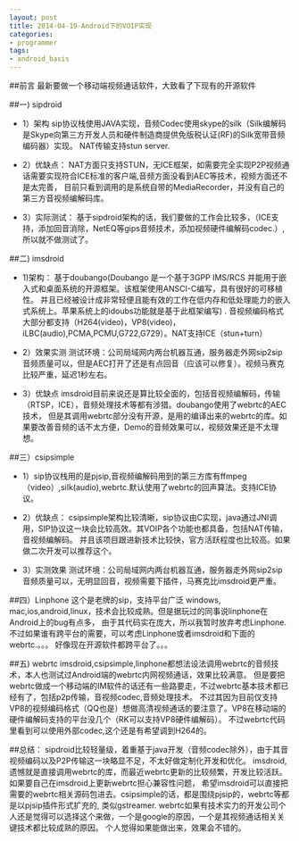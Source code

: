 ```yaml
---
layout: post
title: 2014-04-19-Android下的VOIP实现
categories:
- programmer
tags:
- android_basis
---
```



##前言
最新要做一个移动端视频通话软件，大致看了下现有的开源软件

##一) sipdroid
- 1）架构
sip协议栈使用JAVA实现，音频Codec使用skype的silk（Silk编解码是Skype向第三方开发人员和硬件制造商提供免版税认证(RF)的Silk宽带音频编码器）实现。
NAT传输支持stun server.	

- 2）优缺点：
NAT方面只支持STUN，无ICE框架，如需要完全实现P2P视频通话需要实现符合ICE标准的客户端,音频方面没看到AEC等技术，视频方面还不是太完善，
目前只看到调用的是系统自带的MediaRecorder，并没有自己的第三方音视频编解码库。

- 3）实际测试：
基于sipdroid架构的话，我们要做的工作会比较多，（ICE支持，添加回音消除，NetEQ等gips音频技术，添加视频硬件编解码codec.）,所以就不做测试了。


##二) imsdroid
- 1)架构：
基于doubango(Doubango 是一个基于3GPP IMS/RCS 并能用于嵌入式和桌面系统的开源框架。该框架使用ANSCI-C编写，具有很好的可移植性。
并且已经被设计成非常轻便且能有效的工作在低内存和低处理能力的嵌入式系统上。苹果系统上的idoubs功能就是基于此框架编写) .
音视频编码格式大部分都支持（H264(video)，VP8(video)，iLBC(audio),PCMA,PCMU,G722,G729）。NAT支持ICE（stun+turn）

- 2）效果实测
测试环境：公司局域网内两台机器互通，服务器走外网sip2sip
音频质量可以，但是AEC打开了还是有点回音（应该可以修复）。视频马赛克比较严重，延迟1秒左右。

- 3）优缺点
imsdroid目前来说还是算比较全面的，包括音视频编解码，传输（RTSP，ICE），音频处理技术等都有涉猎。doubango使用了webrtc的AEC技术，
但是其调用webrtc部分没有开源，是用的编译出来的webrtc的库。如果要改善音频的话不太方便，Demo的音频效果可以，视频效果还是不太理想。


##三）csipsimple
- 1）sip协议栈用的是pjsip,音视频编解码用到的第三方库有ffmpeg（video）,silk(audio),webrtc.默认使用了webrtc的回声算法。支持ICE协议。

- 2）优缺点：
csipsimple架构比较清晰，sip协议由C实现，java通过JNI调用，SIP协议这一块会比较高效。其VOIP各个功能也都具备，包括NAT传输，音视频编解码。
并且该项目跟进新技术比较快，官方活跃程度也比较高。如果做二次开发可以推荐这个。

- 3）实测效果
测试环境：公司局域网内两台机器互通，服务器走外网sip2sip
音频质量可以，无明显回音，视频需要下插件，马赛克比imsdroid更严重。


##四）Linphone
这个是老牌的sip，支持平台广泛 windows, mac,ios,android,linux，技术会比较成熟。但是据玩过的同事说linphone在Android上的bug有点多，
由于其代码实在庞大，所以我暂时放弃考虑Linphone.不过如果谁有跨平台的需要，可以考虑Linphone或者imsdroid和下面的webrtc.。。。
好像现在开源软件都跨平台了。。。


##五) webrtc
imsdroid,csipsimple,linphone都想法设法调用webrtc的音频技术，本人也测试过Android端的webrtc内网视频通话，效果比较满意。
但是要把webrtc做成一个移动端的IM软件的话还有一些路要走，不过webrtc基本技术都已经有了，包括p2p传输，音视频codec,音频处理技术。
不过其因为目前仅支持VP8的视频编码格式（QQ也是）想做高清视频通话的要注意了。VP8在移动端的硬件编解码支持的平台没几个（RK可以支持VP8硬件编解码）。
不过webrtc代码里看到可以使用外部codec,这个还是有希望调到H264的。


##总结：
sipdroid比较轻量级，着重基于java开发（音频codec除外），由于其音视频编码以及P2P传输这一块略显不足，不太好做定制化开发和优化。
imsdroid,遗憾就是直接调用webrtc的库，而最近webrtc更新的比较频繁，开发比较活跃。如果要自己在imsdroid上更新webrtc担心兼容性问题，
希望imsdroid可以直接把需要的webrtc相关源码包进去。csipsimple的话，都是围绕pjsip的，webrtc等都是以pjsip插件形式扩充的,
类似gstreamer. webrtc如果有技术实力的开发公司个人还是觉得可以选择这个来做，一个是google的原因，一个是其视频通话相关关键技术都比较成熟的原因。
个人觉得如果能做出来，效果会不错的。



